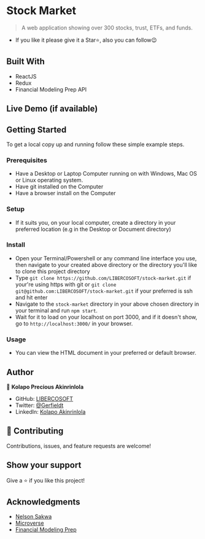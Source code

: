 # Stock Market

> A web application showing over 300 stocks, trust, ETFs, and funds. 

- If you like it please give it a Star⭐️, also you can follow:wink:

<!-- > ![](assets/images/honky__screenshot.png) -->

## Built With

- ReactJS
- Redux
- Financial Modeling Prep API

## Live Demo (if available)

<!-- - <https://libercosoft.github.io/music-festival/> -->

## Getting Started

To get a local copy up and running follow these simple example steps.

### Prerequisites

- Have a Desktop or Laptop Computer running on with Windows, Mac OS or Linux operating system.
- Have git installed on the Computer
- Have a browser install on the Computer

### Setup

- If it suits you, on your local computer, create a directory in your preferred location (e.g in the Desktop or Document directory)

### Install

- Open your Terminal/Powershell or any command line interface you use, then navigate to your created above directory or the directory you'll like to clone this project directory
- Type `git clone https://github.com/LIBERCOSOFT/stock-market.git` if your're using https with git or `git clone git@github.com:LIBERCOSOFT/stock-market.git` if your preferred is ssh and hit enter
- Navigate to the `stock-market` directory in your above chosen directory in your terminal and run `npm start`.
- Wait for it to load on your localhost on port 3000, and if it doesn't show, go to `http://localhost:3000/` in your browser.

### Usage

- You can view the HTML document in your preferred or default browser.

## Author

👤 **Kolapo Precious Akinrinlola**

- GitHub: [LIBERCOSOFT](https://github.com/LIBERCOSOFT)
- Twitter: [@Gerfieldt](https://twitter.com/Gerfieldt)
- LinkedIn: [Kolapo Akinrinlola](https://linkedin.com/in/kolapo-akinrinlola-072097110)

## 🤝 Contributing

Contributions, issues, and feature requests are welcome!

## Show your support

Give a ⭐️ if you like this project!

## Acknowledgments

- [Nelson Sakwa](https://www.behance.net/sakwadesignstudio)
- [Microverse](https://www.microverse.org/)
- [Financial Modeling Prep](https://financialmodelingprep.com/developer/docs/)
